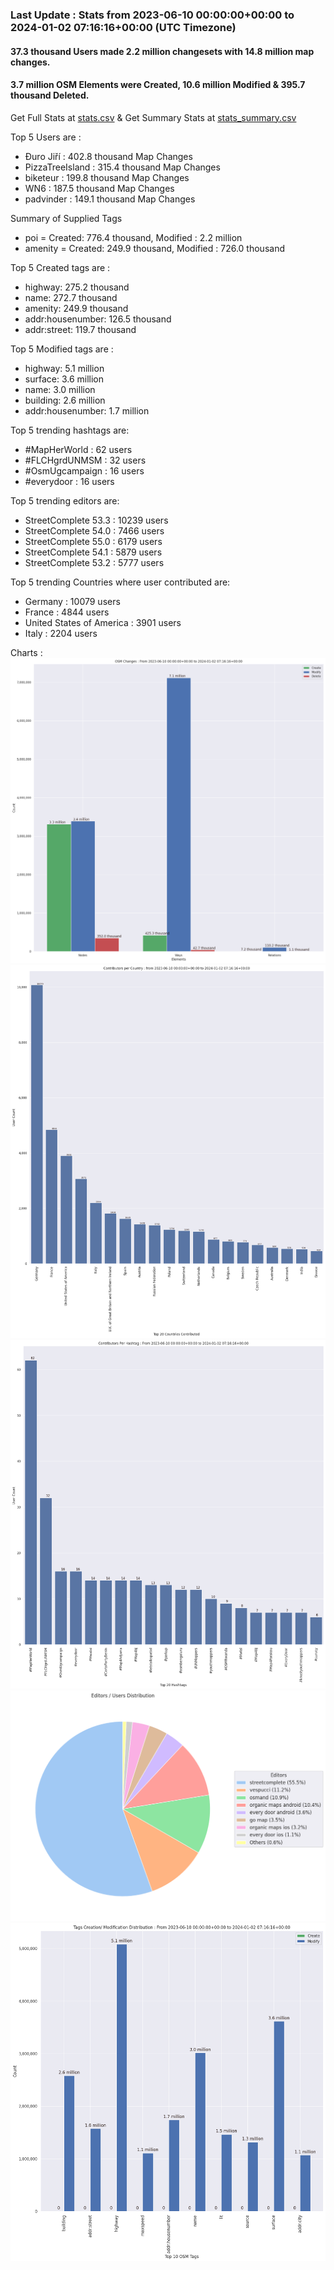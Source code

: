 ### Last Update : Stats from 2023-06-10 00:00:00+00:00 to 2024-01-02 07:16:16+00:00 (UTC Timezone)

#### 37.3 thousand Users made 2.2 million changesets with 14.8 million map changes.
#### 3.7 million OSM Elements were Created, 10.6 million Modified & 395.7 thousand Deleted.
Get Full Stats at [stats.csv](/stats/fieldmappers/Daily/stats.csv)
 & Get Summary Stats at [stats_summary.csv](/stats/fieldmappers/Daily/stats_summary.csv)

Top 5 Users are : 
- Đuro Jiří : 402.8 thousand Map Changes
- PizzaTreeIsland : 315.4 thousand Map Changes
- biketeur : 199.8 thousand Map Changes
- WN6 : 187.5 thousand Map Changes
- padvinder : 149.1 thousand Map Changes

Summary of Supplied Tags
- poi = Created: 776.4 thousand, Modified : 2.2 million
- amenity = Created: 249.9 thousand, Modified : 726.0 thousand


Top 5 Created tags are :
- highway: 275.2 thousand
- name: 272.7 thousand
- amenity: 249.9 thousand
- addr:housenumber: 126.5 thousand
- addr:street: 119.7 thousand


Top 5 Modified tags are :
- highway: 5.1 million
- surface: 3.6 million
- name: 3.0 million
- building: 2.6 million
- addr:housenumber: 1.7 million


Top 5 trending hashtags are:
- #MapHerWorld : 62 users
- #FLCHgrdUNMSM : 32 users
- #OsmUgcampaign : 16 users
- #everydoor : 16 users


Top 5 trending editors are:
- StreetComplete 53.3 : 10239 users
- StreetComplete 54.0 : 7466 users
- StreetComplete 55.0 : 6179 users
- StreetComplete 54.1 : 5879 users
- StreetComplete 53.2 : 5777 users


Top 5 trending Countries where user contributed are:
- Germany : 10079 users
- France : 4844 users
- United States of America : 3901 users
- Italy : 2204 users


 Charts : 
![Alt text](./stats_osm_changes.png) 
![Alt text](./stats_users_per_country.png) 
![Alt text](./stats_users_per_hashtag.png) 
![Alt text](./stats_editors_pie_chart.png) 
![Alt text](./stats_tags.png) 
